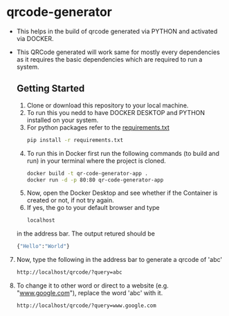 # qrcode-generator
- This helps in the build of qrcode generated via PYTHON and activated via DOCKER.
- This QRCode generated will work same for mostly every dependencies as it requires the basic dependencies which are required to run a system.

  ## Getting Started
  1. Clone or download this repository to your local machine.
  2. To run this you nedd to have DOCKER DESKTOP and PYTHON installed on your system.
  3. For python packages refer to the [requirements.txt](requirements.txt)
     ```bash
     pip install -r requirements.txt
  4. To run this in Docker first run the following commands (to build and run) in your terminal where the project is cloned.
     ```bash
     docker build -t qr-code-generator-app .
     docker run -d -p 80:80 qr-code-generator-app
  5. Now, open the Docker Desktop and see whether if the Container is created or not, if not try again.
  6. If yes, the go to your default browser and type
     ```bash
     localhost
    in the address bar. The output retured should be
     ```bash
     {"Hello":"World"}
7. Now, type the following in the address bar to generate a qrcode of 'abc'
     ```bash
     http://localhost/qrcode/?query=abc
  8. To change it to other word or direct to a website (e.g. "www.google.com"), replace the word 'abc' with it.
     ```bash
     http://localhost/qrcode/?query=www.google.com
   